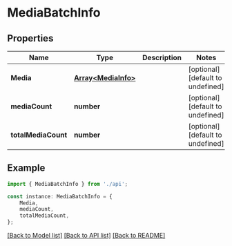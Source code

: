 # MediaBatchInfo


## Properties

Name | Type | Description | Notes
------------ | ------------- | ------------- | -------------
**Media** | [**Array&lt;MediaInfo&gt;**](MediaInfo.md) |  | [optional] [default to undefined]
**mediaCount** | **number** |  | [optional] [default to undefined]
**totalMediaCount** | **number** |  | [optional] [default to undefined]

## Example

```typescript
import { MediaBatchInfo } from './api';

const instance: MediaBatchInfo = {
    Media,
    mediaCount,
    totalMediaCount,
};
```

[[Back to Model list]](../README.md#documentation-for-models) [[Back to API list]](../README.md#documentation-for-api-endpoints) [[Back to README]](../README.md)

